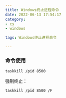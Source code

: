 ```yaml
---
title: Windows终止进程命令
date: 2022-06-13 17:54:17
category:
- cs
- windows

tags: Windows终止进程命令

---
```


### 命令使用

`taskkill /pid 8500`

强制终止：

`taskkill /pid 8500 /F`